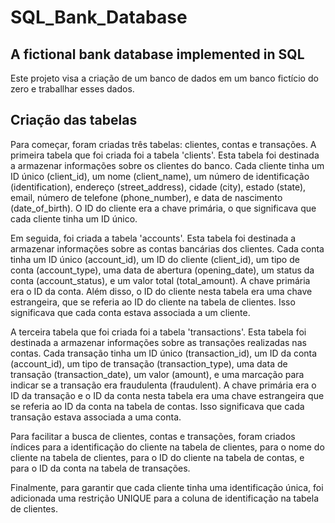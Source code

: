 # SQL_Bank_Database
## A fictional bank database implemented in SQL

Este projeto visa a criação de um banco de dados em um banco fictício do zero e traballhar esses dados.

## Criação das tabelas

Para começar, foram criadas três tabelas: clientes, contas e transações. A primeira tabela que foi criada foi a tabela 'clients'.
Esta tabela foi destinada a armazenar informações sobre os clientes do banco. Cada cliente tinha um ID único (client_id), um nome
(client_name), um número de identificação (identification), endereço (street_address), cidade (city), estado (state), email, número
de telefone (phone_number), e data de nascimento (date_of_birth). O ID do cliente era a chave primária, o que significava que cada
cliente tinha um ID único.

Em seguida, foi criada a tabela 'accounts'. Esta tabela foi destinada a armazenar informações sobre as contas bancárias dos clientes.
Cada conta tinha um ID único (account_id), um ID do cliente (client_id), um tipo de conta (account_type), uma data de abertura
(opening_date), um status da conta (account_status), e um valor total (total_amount). A chave primária era o ID da conta. Além disso,
o ID do cliente nesta tabela era uma chave estrangeira, que se referia ao ID do cliente na tabela de clientes. Isso significava que
cada conta estava associada a um cliente.

A terceira tabela que foi criada foi a tabela 'transactions'. Esta tabela foi destinada a armazenar informações sobre as transações
realizadas nas contas. Cada transação tinha um ID único (transaction_id), um ID da conta (account_id), um tipo de transação
(transaction_type), uma data de transação (transaction_date), um valor (amount), e uma marcação para indicar se a transação era
fraudulenta (fraudulent). A chave primária era o ID da transação e o ID da conta nesta tabela era uma chave estrangeira que se
referia ao ID da conta na tabela de contas. Isso significava que cada transação estava associada a uma conta.

Para facilitar a busca de clientes, contas e transações, foram criados índices para a identificação do cliente na tabela de
clientes, para o nome do cliente na tabela de clientes, para o ID do cliente na tabela de contas, e para o ID da conta na
tabela de transações.

Finalmente, para garantir que cada cliente tinha uma identificação única, foi adicionada uma restrição UNIQUE para a coluna
de identificação na tabela de clientes.

